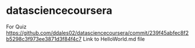 # datasciencecoursera
For Quiz
https://github.com/ddales02/datasciencecoursera/commit/239f45abfec8f2b5298c3f973ee3871d3f84f4c7 Link to HelloWorld.md file
